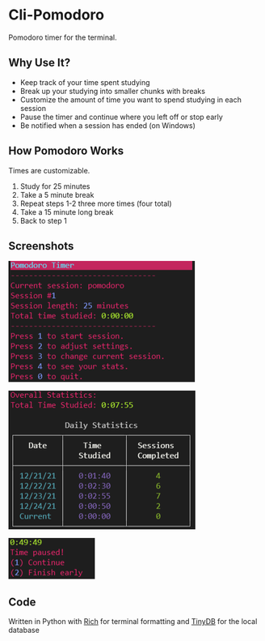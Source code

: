 # Cli-Pomodoro

Pomodoro timer for the terminal.

## Why Use It?

- Keep track of your time spent studying
- Break up your studying into smaller chunks with breaks
- Customize the amount of time you want to spend studying in each session
- Pause the timer and continue where you left off or stop early
- Be notified when a session has ended (on Windows)

## How Pomodoro Works

Times are customizable.

1. Study for 25 minutes
2. Take a 5 minute break
3. Repeat steps 1-2 three more times (four total)
4. Take a 15 minute long break
5. Back to step 1

## Screenshots

![Main menu](images/menu.png)

![Statistics](images/stats.png)

![Pause](images/pause.png)

## Code

Written in Python with [Rich](https://github.com/willmcgugan/rich) for terminal formatting and [TinyDB](https://github.com/msiemens/tinydb) for the local database
